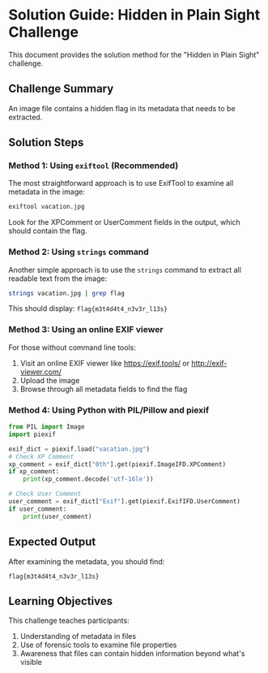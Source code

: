# Solution Guide: Hidden in Plain Sight Challenge

This document provides the solution method for the "Hidden in Plain Sight" challenge.

## Challenge Summary
An image file contains a hidden flag in its metadata that needs to be extracted.

## Solution Steps

### Method 1: Using `exiftool` (Recommended)
The most straightforward approach is to use ExifTool to examine all metadata in the image:

```bash
exiftool vacation.jpg
```

Look for the XPComment or UserComment fields in the output, which should contain the flag.

### Method 2: Using `strings` command
Another simple approach is to use the `strings` command to extract all readable text from the image:

```bash
strings vacation.jpg | grep flag
```

This should display: `flag{m3t4d4t4_n3v3r_l13s}`

### Method 3: Using an online EXIF viewer
For those without command line tools:
1. Visit an online EXIF viewer like https://exif.tools/ or http://exif-viewer.com/
2. Upload the image
3. Browse through all metadata fields to find the flag

### Method 4: Using Python with PIL/Pillow and piexif
```python
from PIL import Image
import piexif

exif_dict = piexif.load("vacation.jpg")
# Check XP Comment
xp_comment = exif_dict["0th"].get(piexif.ImageIFD.XPComment)
if xp_comment:
    print(xp_comment.decode('utf-16le'))

# Check User Comment
user_comment = exif_dict["Exif"].get(piexif.ExifIFD.UserComment)
if user_comment:
    print(user_comment)
```

## Expected Output
After examining the metadata, you should find:
```
flag{m3t4d4t4_n3v3r_l13s}
```

## Learning Objectives
This challenge teaches participants:
1. Understanding of metadata in files
2. Use of forensic tools to examine file properties
3. Awareness that files can contain hidden information beyond what's visible 